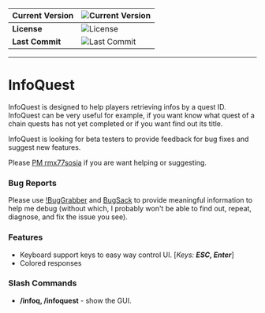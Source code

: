 **Current Version** | ![Current Version](https://img.shields.io/badge/version-1.0-blue.svg?style=plastic)
--- | ---
**License** | ![License](https://img.shields.io/github/license/Indil/InfoQuest.svg?style=plastic)
**Last Commit** | ![Last Commit](https://img.shields.io/github/last-commit/Indil/InfoQuest.svg?style=plastic)
---
# InfoQuest
InfoQuest is designed to help players retrieving infos by a quest ID. InfoQuest can be very useful for example, if you want know what quest of a chain quests has not yet completed or if you want find out its title.

InfoQuest is looking for beta testers to provide feedback for bug fixes and suggest new features.

Please [PM rmx77sosia](http://www.curse.com/private-messages/send?recipient=rmx77sosia) if you are want helping or suggesting.

### Bug Reports
Please use [!BugGrabber](http://mods.curse.com/addons/wow/bug-grabber) and [BugSack](http://mods.curse.com/addons/wow/bugsack) to provide meaningful information to help me debug (without which, I probably won't be able to find out, repeat, diagnose, and fix the issue you see).

### Features
- Keyboard support keys to easy way control UI. [<i>Keys: <b>ESC, Enter</b></i>]
- Colored responses

### Slash Commands
- <b>/infoq, /infoquest</b> - show the GUI.
